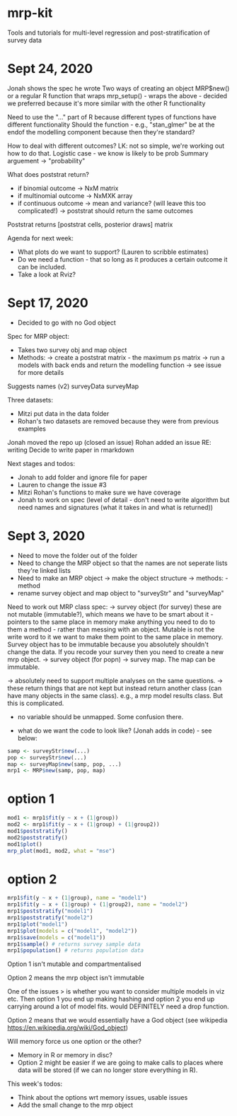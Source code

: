 # mrp-kit
Tools and tutorials for multi-level regression and post-stratification of survey data

# Sept 24, 2020
Jonah shows the spec he wrote
Two ways of  creating an object
MRP$new()
or a regular R function that wraps
mrp_setup() - wraps the above - decided we preferred because it's more similar with the other R functionality

Need to use the "..." part of R because different types of functions have different functionality
Should the function - e.g., "stan_glmer" be at the endof the modelling component because then they're standard?

How to deal with different outcomes? LK: not so simple, we're working out how to do that. 
Logistic case - we know is likely to be prob
Summary arguement -> "probability"

What does poststrat return?
- if binomial outcome -> NxM matrix
- if multinomial outcome -> NxMXK array
- if continuous outcome -> mean and variance? (will leave this too complicated!)
-> poststrat should return the same outcomes

Poststrat returns \[poststrat cells, posterior draws\] matrix

Agenda for next week:

- What plots do we want to support? (Lauren to scribble estimates)
- Do we need a function -  that so long as it produces a certain outcome it can be included.
- Take a look at Rviz? 


# Sept 17, 2020
- Decided to go with no God object

Spec for MRP object:
- Takes two survey obj and map object
- Methods: 
 -> create a poststrat matrix - the maximum ps matrix 
 -> run a models with back ends and return the modelling function
 -> see issue for more details
 
Suggests names (v2)
surveyData 
surveyMap
 
Three datasets:
- Mitzi put data in the data folder
- Rohan's two datasets are removed because they were from previous examples

Jonah moved the repo up (closed an issue)
Rohan added an issue RE: writing
Decide to write paper in rmarkdown

Next stages and todos:
- Jonah to add folder and ignore file for paper
- Lauren to change the issue #3
- Mitzi Rohan's functions to make sure we have coverage 
- Jonah to work on spec (level of detail - don't need to write algorithm but need names and signatures (what it takes in
and what is returned))



# Sept 3, 2020
- Need to move the folder out of the folder
- Need to change the MRP object so that the names are not seperate lists they're linked lists
- Need to make an MRP object 
  -> make the object structure
  -> methods: - method
- rename survey object and map object to "surveyStr" and "surveyMap"
  
 Need to work out MRP class spec:
 -> survey object (for survey) 
    these are not mutable (immutable?), which means we have to be smart about it - pointers to the same place in memory
    make anything you need to do to them a method - rather than messing with an object. Mutable is not the write word to it
    we want to make them point to the same place in memory. Survey object has to be immutable because you absolutely shouldn't change the data. 
    If you recode your survey then you need to create a new mrp object. 
 -> survey object (for popn)
 -> survey map. The map can be immutable. 
 
 -> absolutely need to support multiple analyses on the same questions. 
 -> these return things that are not kept but instead return another class (can have many objects in the same class). e.g., a mrp model results class. But this is 
 complicated. 
 
- no variable should be unmapped. Some confusion there. 

- what do we want the code to look like? (Jonah adds in code) - see below: 
```r
samp <- surveyStr$new(...)
pop <- surveyStr$new(...)
map <- surveyMap$new(samp, pop, ...)
mrp1 <- MRP$new(samp, pop, map)
```

# option 1
```r
mod1 <- mrp1$fit(y ~ x + (1|group))
mod2 <- mrp1$fit(y ~ x + (1|group) + (1|group2))
mod1$poststratify()
mod2$poststratify()
mod1$plot()
mrp_plot(mod1, mod2, what = "mse")
```

# option 2
```r
mrp1$fit(y ~ x + (1|group), name = "model1")
mrp1$fit(y ~ x + (1|group) + (1|group2), name = "model2")
mrp1$poststratify("model1")
mrp1$poststratify("model2")
mrp1$plot("model1")
mrp1$plot(models = c("model1", "model2"))
mrp1$save(models = c("model1"))
mrp1$sample() # returns survey sample data 
mrp1$population() # returns population data
```

Option 1 isn't mutable and compartmentalised

Option 2 means the mrp object isn't immutable 

One of the issues > is whether you want to consider multiple models in viz etc. Then option 1 you end up making hashing and option 2 you end up carrying around a lot
of model fits. would DEFINITELY need a drop function. 

Option 2 means that we would essentially have a God object (see wikipedia https://en.wikipedia.org/wiki/God_object)

Will memory force us one option or the other?
- Memory in R or memory in disc? 
- Option 2 might be easier if we are going to make calls to places where data will be stored (if we can no longer store everything in R). 

This week's todos:
- Think about the options wrt memory issues, usable issues
- Add the small change to the mrp object


